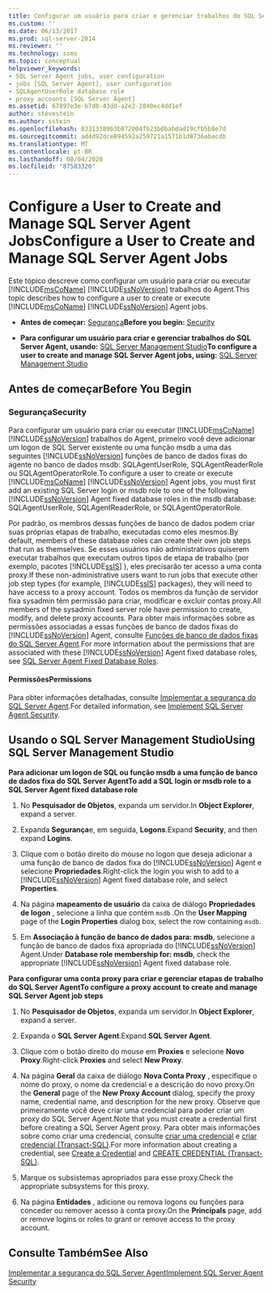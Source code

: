```yaml
---
title: Configurar um usuário para criar e gerenciar trabalhos do SQL Server Agent | Microsoft Docs
ms.custom: ''
ms.date: 06/13/2017
ms.prod: sql-server-2014
ms.reviewer: ''
ms.technology: ssms
ms.topic: conceptual
helpviewer_keywords:
- SQL Server Agent jobs, user configuration
- jobs [SQL Server Agent], user configuration
- SQLAgentUserRole database role
- proxy accounts [SQL Server Agent]
ms.assetid: 67897e3e-b7d0-43dd-a2e2-2840ec4dd1ef
author: stevestein
ms.author: sstein
ms.openlocfilehash: 83313389b3b872004fb23b0babdad19cfb5b8e7d
ms.sourcegitcommit: ad4d92dce894592a259721a1571b1d8736abacdb
ms.translationtype: MT
ms.contentlocale: pt-BR
ms.lasthandoff: 08/04/2020
ms.locfileid: "87583320"
---
```

# <a name="configure-a-user-to-create-and-manage-sql-server-agent-jobs"></a><span data-ttu-id="032ad-102">Configure a User to Create and Manage SQL Server Agent Jobs</span><span class="sxs-lookup"><span data-stu-id="032ad-102">Configure a User to Create and Manage SQL Server Agent Jobs</span></span>
  <span data-ttu-id="032ad-103">Este tópico descreve como configurar um usuário para criar ou executar [!INCLUDE[msCoName](../../includes/msconame-md.md)] [!INCLUDE[ssNoVersion](../../includes/ssnoversion-md.md)] trabalhos do Agent.</span><span class="sxs-lookup"><span data-stu-id="032ad-103">This topic describes how to configure a user to create or execute [!INCLUDE[msCoName](../../includes/msconame-md.md)] [!INCLUDE[ssNoVersion](../../includes/ssnoversion-md.md)] Agent jobs.</span></span>  
  
-   <span data-ttu-id="032ad-104">**Antes de começar:**  [Segurança](#Security)</span><span class="sxs-lookup"><span data-stu-id="032ad-104">**Before you begin:**  [Security](#Security)</span></span>  
  
-   <span data-ttu-id="032ad-105">**Para configurar um usuário para criar e gerenciar trabalhos do SQL Server Agent, usando:**  [SQL Server Management Studio](#SSMS)</span><span class="sxs-lookup"><span data-stu-id="032ad-105">**To configure a user to create and manage SQL Server Agent jobs, using:**  [SQL Server Management Studio](#SSMS)</span></span>  
  
##  <a name="before-you-begin"></a><a name="BeforeYouBegin"></a> <span data-ttu-id="032ad-106">Antes de começar</span><span class="sxs-lookup"><span data-stu-id="032ad-106">Before You Begin</span></span>  
  
###  <a name="security"></a><a name="Security"></a> <span data-ttu-id="032ad-107">Segurança</span><span class="sxs-lookup"><span data-stu-id="032ad-107">Security</span></span>  
 <span data-ttu-id="032ad-108">Para configurar um usuário para criar ou executar [!INCLUDE[msCoName](../../includes/msconame-md.md)] [!INCLUDE[ssNoVersion](../../includes/ssnoversion-md.md)] trabalhos do Agent, primeiro você deve adicionar um logon de SQL Server existente ou uma função msdb a uma das seguintes [!INCLUDE[ssNoVersion](../../includes/ssnoversion-md.md)] funções de banco de dados fixas do agente no banco de dados msdb: SQLAgentUserRole, SQLAgentReaderRole ou SQLAgentOperatorRole.</span><span class="sxs-lookup"><span data-stu-id="032ad-108">To configure a user to create or execute [!INCLUDE[msCoName](../../includes/msconame-md.md)] [!INCLUDE[ssNoVersion](../../includes/ssnoversion-md.md)] Agent jobs, you must first add an existing SQL Server login or msdb role to one of the following [!INCLUDE[ssNoVersion](../../includes/ssnoversion-md.md)] Agent fixed database roles in the msdb database: SQLAgentUserRole, SQLAgentReaderRole, or SQLAgentOperatorRole.</span></span>  
  
 <span data-ttu-id="032ad-109">Por padrão, os membros dessas funções de banco de dados podem criar suas próprias etapas de trabalho, executadas como eles mesmos.</span><span class="sxs-lookup"><span data-stu-id="032ad-109">By default, members of these database roles can create their own job steps that run as themselves.</span></span> <span data-ttu-id="032ad-110">Se esses usuários não administrativos quiserem executar trabalhos que executam outros tipos de etapa de trabalho (por exemplo, pacotes [!INCLUDE[ssIS](../../includes/ssis-md.md)] ), eles precisarão ter acesso a uma conta proxy.</span><span class="sxs-lookup"><span data-stu-id="032ad-110">If these non-administrative users want to run jobs that execute other job step types (for example, [!INCLUDE[ssIS](../../includes/ssis-md.md)] packages), they will need to have access to a proxy account.</span></span> <span data-ttu-id="032ad-111">Todos os membros da função de servidor fixa sysadmin têm permissão para criar, modificar e excluir contas proxy.</span><span class="sxs-lookup"><span data-stu-id="032ad-111">All members of the sysadmin fixed server role have permission to create, modify, and delete proxy accounts.</span></span> <span data-ttu-id="032ad-112">Para obter mais informações sobre as permissões associadas a essas funções de banco de dados fixas do [!INCLUDE[ssNoVersion](../../includes/ssnoversion-md.md)] Agent, consulte [Funções de banco de dados fixas do SQL Server Agent](sql-server-agent-fixed-database-roles.md).</span><span class="sxs-lookup"><span data-stu-id="032ad-112">For more information about the permissions that are associated with these [!INCLUDE[ssNoVersion](../../includes/ssnoversion-md.md)] Agent fixed database roles, see [SQL Server Agent Fixed Database Roles](sql-server-agent-fixed-database-roles.md).</span></span>  
  
####  <a name="permissions"></a><a name="Permissions"></a> <span data-ttu-id="032ad-113">Permissões</span><span class="sxs-lookup"><span data-stu-id="032ad-113">Permissions</span></span>  
 <span data-ttu-id="032ad-114">Para obter informações detalhadas, consulte [Implementar a segurança do SQL Server Agent](implement-sql-server-agent-security.md).</span><span class="sxs-lookup"><span data-stu-id="032ad-114">For detailed information, see [Implement SQL Server Agent Security](implement-sql-server-agent-security.md).</span></span>  
  
##  <a name="using-sql-server-management-studio"></a><a name="SSMS"></a> <span data-ttu-id="032ad-115">Usando o SQL Server Management Studio</span><span class="sxs-lookup"><span data-stu-id="032ad-115">Using SQL Server Management Studio</span></span>  
 <span data-ttu-id="032ad-116">**Para adicionar um logon de SQL ou função msdb a uma função de banco de dados fixa do SQL Server Agent**</span><span class="sxs-lookup"><span data-stu-id="032ad-116">**To add a SQL login or msdb role to a SQL Server Agent fixed database role**</span></span>  
  
1.  <span data-ttu-id="032ad-117">No **Pesquisador de Objetos**, expanda um servidor.</span><span class="sxs-lookup"><span data-stu-id="032ad-117">In **Object Explorer**, expand a server.</span></span>  
  
2.  <span data-ttu-id="032ad-118">Expanda **Segurança**e, em seguida, **Logons**.</span><span class="sxs-lookup"><span data-stu-id="032ad-118">Expand **Security**, and then expand **Logins**.</span></span>  
  
3.  <span data-ttu-id="032ad-119">Clique com o botão direito do mouse no logon que deseja adicionar a uma função de banco de dados fixa do [!INCLUDE[ssNoVersion](../../includes/ssnoversion-md.md)] Agent e selecione **Propriedades**.</span><span class="sxs-lookup"><span data-stu-id="032ad-119">Right-click the login you wish to add to a [!INCLUDE[ssNoVersion](../../includes/ssnoversion-md.md)] Agent fixed database role, and select **Properties**.</span></span>  
  
4.  <span data-ttu-id="032ad-120">Na página **mapeamento de usuário** da caixa de diálogo **Propriedades de logon** , selecione a linha que contém `msdb` .</span><span class="sxs-lookup"><span data-stu-id="032ad-120">On the **User Mapping** page of the **Login Properties** dialog box, select the row containing `msdb`.</span></span>  
  
5.  <span data-ttu-id="032ad-121">Em **Associação à função de banco de dados para: msdb**, selecione a função de banco de dados fixa apropriada do [!INCLUDE[ssNoVersion](../../includes/ssnoversion-md.md)] Agent.</span><span class="sxs-lookup"><span data-stu-id="032ad-121">Under **Database role membership for: msdb**, check the appropriate [!INCLUDE[ssNoVersion](../../includes/ssnoversion-md.md)] Agent fixed database role.</span></span>  
  
 <span data-ttu-id="032ad-122">**Para configurar uma conta proxy para criar e gerenciar etapas de trabalho do SQL Server Agent**</span><span class="sxs-lookup"><span data-stu-id="032ad-122">**To configure a proxy account to create and manage SQL Server Agent job steps**</span></span>  
  
1.  <span data-ttu-id="032ad-123">No **Pesquisador de Objetos**, expanda um servidor.</span><span class="sxs-lookup"><span data-stu-id="032ad-123">In **Object Explorer**, expand a server.</span></span>  
  
2.  <span data-ttu-id="032ad-124">Expanda o **SQL Server Agent**.</span><span class="sxs-lookup"><span data-stu-id="032ad-124">Expand **SQL Server Agent**.</span></span>  
  
3.  <span data-ttu-id="032ad-125">Clique com o botão direito do mouse em **Proxies** e selecione **Novo Proxy**.</span><span class="sxs-lookup"><span data-stu-id="032ad-125">Right-click **Proxies** and select **New Proxy**.</span></span>  
  
4.  <span data-ttu-id="032ad-126">Na página **Geral** da caixa de diálogo **Nova Conta Proxy** , especifique o nome do proxy, o nome da credencial e a descrição do novo proxy.</span><span class="sxs-lookup"><span data-stu-id="032ad-126">On the **General** page of the **New Proxy Account** dialog, specify the proxy name, credential name, and description for the new proxy.</span></span> <span data-ttu-id="032ad-127">Observe que primeiramente você deve criar uma credencial para poder criar um proxy do SQL Server Agent.</span><span class="sxs-lookup"><span data-stu-id="032ad-127">Note that you must create a credential first before creating a SQL Server Agent proxy.</span></span> <span data-ttu-id="032ad-128">Para obter mais informações sobre como criar uma credencial, consulte [criar uma credencial](../../relational-databases/security/authentication-access/create-a-credential.md) e [criar credencial &#40;Transact-SQL&#41;](/sql/t-sql/statements/create-credential-transact-sql).</span><span class="sxs-lookup"><span data-stu-id="032ad-128">For more information about creating a credential, see [Create a Credential](../../relational-databases/security/authentication-access/create-a-credential.md) and [CREATE CREDENTIAL &#40;Transact-SQL&#41;](/sql/t-sql/statements/create-credential-transact-sql).</span></span>  
  
5.  <span data-ttu-id="032ad-129">Marque os subsistemas apropriados para esse proxy.</span><span class="sxs-lookup"><span data-stu-id="032ad-129">Check the appropriate subsystems for this proxy.</span></span>  
  
6.  <span data-ttu-id="032ad-130">Na página **Entidades** , adicione ou remova logons ou funções para conceder ou remover acesso à conta proxy.</span><span class="sxs-lookup"><span data-stu-id="032ad-130">On the **Principals** page, add or remove logins or roles to grant or remove access to the proxy account.</span></span>  
  
## <a name="see-also"></a><span data-ttu-id="032ad-131">Consulte Também</span><span class="sxs-lookup"><span data-stu-id="032ad-131">See Also</span></span>  
 [<span data-ttu-id="032ad-132">Implementar a segurança do SQL Server Agent</span><span class="sxs-lookup"><span data-stu-id="032ad-132">Implement SQL Server Agent Security</span></span>](implement-sql-server-agent-security.md)  
  
  
